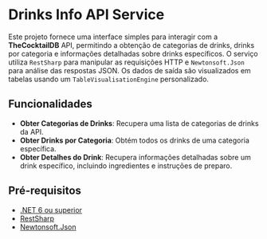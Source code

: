 # Drinks Info API Service

Este projeto fornece uma interface simples para interagir com a **TheCocktailDB** API, permitindo a obtenção de categorias de drinks, drinks por categoria e informações detalhadas sobre drinks específicos. O serviço utiliza `RestSharp` para manipular as requisições HTTP e `Newtonsoft.Json` para análise das respostas JSON. Os dados de saída são visualizados em tabelas usando um `TableVisualisationEngine` personalizado.

## Funcionalidades

- **Obter Categorias de Drinks**: Recupera uma lista de categorias de drinks da API.
- **Obter Drinks por Categoria**: Obtém todos os drinks de uma categoria específica.
- **Obter Detalhes do Drink**: Recupera informações detalhadas sobre um drink específico, incluindo ingredientes e instruções de preparo.

## Pré-requisitos

- [.NET 6 ou superior](https://dotnet.microsoft.com/download)
- [RestSharp](https://restsharp.dev/)
- [Newtonsoft.Json](https://www.newtonsoft.com/json)
